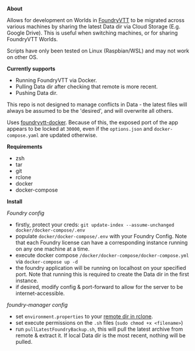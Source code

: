 **About**

Allows for development on Worlds in [FoundryVTT](https://foundryvtt.com/) to be migrated across various machines by sharing the latest Data dir via Cloud Storage (E.g. Google Drive). This is useful when switching machines, or for sharing FoundryVTT Worlds.

Scripts have only been tested on Linux (Raspbian/WSL) and may not work on other OS.

**Currently supports**

- Running FoundryVTT via Docker.
- Pulling Data dir after checking that remote is more recent.
- Pushing Data dir. 

This repo is not designed to manage conflicts in Data - the latest files will always be assumed to be the 'desired', and will overwrite all others.

Uses [foundryvtt-docker](https://github.com/felddy/foundryvtt-docker). Because of this, the exposed port of the app appears to be locked at `30000`, even if the `options.json` and `docker-compose.yaml` are updated otherwise.

**Requirements**
- zsh
- tar
- git
- rclone
- docker
- docker-compose

**Install**

*Foundry config*
- firstly, protect your creds: `git update-index --assume-unchanged docker/docker-compose/.env`
- populate `docker/docker-compose/.env` with your Foundry Config. Note that each Foundry license can have a corresponding instance running on any one machine at a time. 
- execute docker compose `/docker/docker-compose/docker-compose.yml` via `docker-compose up -d`
- the foundry application will be running on localhost on your specified port. Note that running this is required to create the Data dir in the first instance.
- if desired, modify config & port-forward to allow for the server to be internet-accessible.

*foundry-manager config*
- set `environment.properties` to your [remote dir in rclone](https://rclone.org/remote_setup/).
- set execute permissions on the `.sh` files (`sudo chmod +x <filename>`)
- run `pullLatestFoundryBackup.sh`, this will pull the latest archive from remote & extract it. If local Data dir is the most recent, nothing will be pulled.
